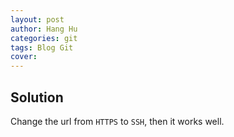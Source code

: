 ```yaml
---
layout: post
author: Hang Hu
categories: git
tags: Blog Git 
cover: 
---
```


## Solution

Change the url from `HTTPS` to `SSH`, then it works well.
